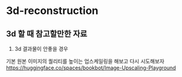# 3d-reconstruction

## 3d 할 때 참고할만한 자료

1. 3d 결과물이 안좋을 경우

기본 원본 이미지의 퀄리티를 높이는 업스케일링을 해보고 다시 시도해보자
https://huggingface.co/spaces/bookbot/Image-Upscaling-Playground
